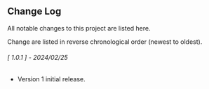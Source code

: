 ## Change Log

All notable changes to this project are listed here.  

Change are listed in reverse chronological order (newest to oldest).  

<span class="changelog">

###### [ 1.0.1 ] - 2024/02/25

  * Version 1 initial release.

</span>